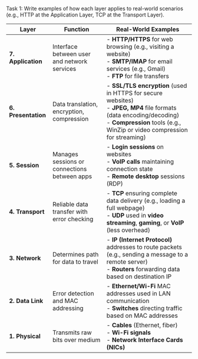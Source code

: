 Task 1: Write examples of how each layer applies to real-world scenarios (e.g., HTTP at the Application Layer, TCP at the Transport Layer).

| **Layer**           | **Function**                                 | **Real-World Examples**                                                                                                                                                                            |
| ------------------- | -------------------------------------------- | -------------------------------------------------------------------------------------------------------------------------------------------------------------------------------------------------- |
| **7. Application**  | Interface between user and network services  | - **HTTP/HTTPS** for web browsing (e.g., visiting a website)<br>- **SMTP/IMAP** for email services (e.g., Gmail)<br>- **FTP** for file transfers                                                   |
| **6. Presentation** | Data translation, encryption, compression    | - **SSL/TLS encryption** (used in HTTPS for secure websites)<br>- **JPEG, MP4** file formats (data encoding/decoding)<br>- **Compression** tools (e.g., WinZip or video compression for streaming) |
| **5. Session**      | Manages sessions or connections between apps | - **Login sessions** on websites<br>- **VoIP calls** maintaining connection state<br>- **Remote desktop** sessions (RDP)                                                                           |
| **4. Transport**    | Reliable data transfer with error checking   | - **TCP** ensuring complete data delivery (e.g., loading a full webpage)<br>- **UDP** used in **video streaming**, **gaming**, or **VoIP** (less overhead)                                         |
| **3. Network**      | Determines path for data to travel           | - **IP (Internet Protocol)** addresses to route packets (e.g., sending a message to a remote server)<br>- **Routers** forwarding data based on destination IP                                      |
| **2. Data Link**    | Error detection and MAC addressing           | - **Ethernet/Wi-Fi** MAC addresses used in LAN communication<br>- **Switches** directing traffic based on MAC addresses                                                                            |
| **1. Physical**     | Transmits raw bits over medium               | - **Cables** (Ethernet, fiber)<br>- **Wi-Fi signals**<br>- **Network Interface Cards (NICs)**                                                                                                      |

